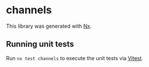 # channels

This library was generated with [Nx](https://nx.dev).

## Running unit tests

Run `nx test channels` to execute the unit tests via [Vitest](https://vitest.dev/).

